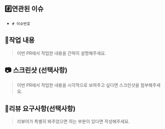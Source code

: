 ## #️⃣연관된 이슈

- `# 이슈번호`

## 📝작업 내용

> 이번 PR에서 작업한 내용을 간략히 설명해주세요.

## 📷 스크린샷 (선택사항)

> 이번 PR에서 작업한 내용을 시각적으로 보여주고 싶다면 스크린샷을 첨부해주세요.

## 💬리뷰 요구사항(선택사항)

> 리뷰어가 특별히 봐주었으면 하는 부분이 있다면 작성해주세요.
